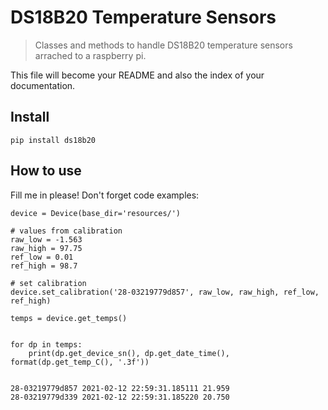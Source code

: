 # DS18B20 Temperature Sensors
> Classes and methods to handle DS18B20 temperature sensors arrached to a raspberry pi.


This file will become your README and also the index of your documentation.

## Install

`pip install ds18b20`

## How to use

Fill me in please! Don't forget code examples:

```
device = Device(base_dir='resources/')

# values from calibration
raw_low = -1.563
raw_high = 97.75
ref_low = 0.01
ref_high = 98.7

# set calibration
device.set_calibration('28-03219779d857', raw_low, raw_high, ref_low, ref_high)

temps = device.get_temps()


for dp in temps:
    print(dp.get_device_sn(), dp.get_date_time(), format(dp.get_temp_C(), '.3f'))


```

    28-03219779d857 2021-02-12 22:59:31.185111 21.959
    28-03219779d339 2021-02-12 22:59:31.185220 20.750

